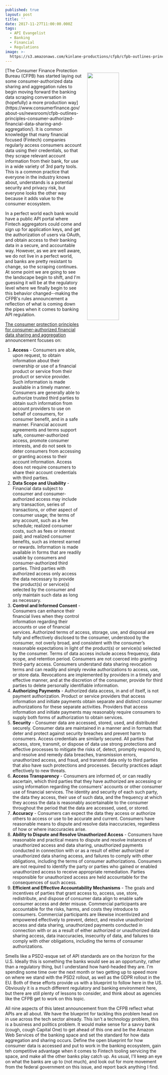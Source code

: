 ```yaml
---
published: true
layout: post
title: ''
date: 2017-11-27T11:00:00.000Z
tags:
  - API Evangelist
  - Banking
  - Financial
  - Regulations
image: >-
  https://s3.amazonaws.com/kinlane-productions/cfpb/cfpb-outlines-principles-for-consumer-authorized-financial-data-sharing-and-aggregation.png
---
```

<p><a href="https://www.consumerfinance.gov/about-us/newsroom/cfpb-outlines-principles-consumer-authorized-financial-data-sharing-and-aggregation/"><img src="https://s3.amazonaws.com/kinlane-productions/cfpb/cfpb-outlines-principles-for-consumer-authorized-financial-data-sharing-and-aggregation.png" align="right" width="45%" style="padding: 15px;" /></a></p>
[The Consumer Finance Protection Bureau (CFPB) has started laying out some consumer-authorized data sharing and aggregation rules to begin moving forward the banking data scraping conversation in (hopefully) a more production way](https://www.consumerfinance.gov/about-us/newsroom/cfpb-outlines-principles-consumer-authorized-financial-data-sharing-and-aggregation/). It is common knowledge that many financial focused (Fintech) companies regularly access consumers account data using their credentials, so that they scrape relevant account information from their bank, for use in a wide variety of 3rd party tools. This is a common practice that everyone in the industry knows about, understands is a potential security and privacy risk, but everyone looks the other way because it adds value to the consumer ecosystem. 

In a perfect world each bank would have a public API portal where Fintech aggregators could come and sign up for application keys, and get the authorization of users via OAuth, and obtain access to their banking data in a secure, and accountable way. However, as we are well aware, we do not live in a perfect world, and banks are pretty resistant to change, so the scraping continues. At some point we are going to see the landscape begin to shift, and I'm guessing it will be at the regulatory level where we finally begin to see this behavior changed--making the CFPB's rules announcement a reflection of what is coming down the pipes when it comes to banking API regulation.

[The consumer protection principles for consumer-authorized financial data sharing and aggregation](http://files.consumerfinance.gov/f/documents/cfpb_consumer-protection-principles_data-aggregation.pdf) announcement focuses on:

1) **Access** - Consumers are able, upon request, to obtain information about their ownership or use of a financial product or service from their product or service provider. Such information is made available in a timely manner. Consumers are generally able to authorize trusted third parties to obtain such information from account providers to use on behalf of consumers, for consumer benefit, and in a safe manner. Financial account agreements and terms support safe, consumer-authorized access, promote consumer interests, and do not seek to deter consumers from accessing or granting access to their account information. Access does not require consumers to share
their account credentials with third parties.
2) **Data Scope and Usability** - Financial data subject to consumer and consumer-authorized access may include any transaction, series of transactions, or other aspect of consumer usage; the terms of any account, such as a fee schedule; realized consumer costs, such as fees or interest paid;
and realized consumer benefits, such as interest earned or rewards. Information is made available in forms that are readily usable by consumers and consumer-authorized third parties. Third parties with authorized access only access the data necessary to provide the product(s) or service(s) selected by the consumer and only maintain such data as long as necessary.
3) **Control and Informed Consent** - Consumers can enhance their financial lives when they control information regarding their accounts or use of financial services. Authorized terms of access, storage, use, and disposal are fully and effectively disclosed to the consumer, understood by the consumer, not overly broad, and consistent with the consumer’s reasonable expectations in light of the product(s) or service(s) selected by the consumer. Terms of data access include access frequency, data scope, and retention period. Consumers are not coerced into granting third-party access. Consumers understand data sharing revocation terms and can readily and simply revoke authorizations to access, use, or store data. Revocations are implemented by providers in a timely and effective manner, and at the discretion of the consumer, provide for third parties to delete personally identifiable information.
4) **Authorizing Payments** - Authorized data access, in and of itself, is not payment authorization. Product or service providers that access information and initiate payments obtain separate and distinct consumer authorizations for these separate activities. Providers that access information and initiate payments may reasonably require consumers to supply both forms of authorization to obtain services.
5) **Security** - Consumer data are accessed, stored, used, and distributed securely. Consumer data are maintained in a manner and in formats that deter and protect against security breaches and prevent harm to consumers. Access credentials are similarly secured. All parties that access, store, transmit, or dispose of data use strong protections and effective processes to mitigate the risks of, detect, promptly respond to, and resolve and remedy data breaches, transmission errors, unauthorized access, and fraud, and transmit data only to third parties that also have such protections and processes. Security practices adapt effectively to new threats.
6) **Access Transparency**  - Consumers are informed of, or can readily ascertain, which third parties that they have authorized are accessing or using information regarding the consumers’ accounts or other consumer use of financial services. The identity and security of each such party, the data they access, their use of such data, and the frequency at which they access the data is reasonably ascertainable to the consumer throughout the period that the data are accessed, used, or stored.
7) **Accuracy** - Consumers can expect the data they access or authorize others to access or use to be
accurate and current. Consumers have reasonable means to dispute and resolve data inaccuracies, regardless of how or where inaccuracies arise.
8) **Ability to Dispute and Resolve Unauthorized Access** - Consumers have reasonable and practical means to dispute and resolve instances of unauthorized access and data sharing, unauthorized payments conducted in connection with or as a result of either authorized or unauthorized data sharing access, and failures to comply with other obligations, including the terms of consumer authorizations. Consumers are not required to identify the party or parties who gained or enabled
unauthorized access to receive appropriate remediation. Parties responsible for unauthorized access are held accountable for the consequences of such access.
9) **Efficient and Effective Accountability Mechanisms** -  The goals and incentives of parties that grant access to, access, use, store, redistribute, and dispose of consumer data align to enable safe consumer access and deter misuse. Commercial participants are accountable for the risks, harms, and costs they introduce to consumers. Commercial participants are likewise incentivized and empowered effectively to prevent, detect, and resolve unauthorized access and data sharing, unauthorized payments conducted in connection with or as a result of either authorized or unauthorized data sharing access, data inaccuracies, insecurity of data, and failures to comply with other obligations, including the terms of consumer authorizations.

Smells like a PSD2-esque set of API standards are on the horizon for the U.S. Ideally this is something the banks would see as an opportunity, rather than a regulatory thing, but I understand how hard-headed they are. I'm spending some time over the next month or two getting up to speed more on where we stand with the PSD2 rollout, as well as the GDPR rollout in the EU. Both of these efforts provide us with a blueprint to follow here in the US. Obviously it is a much different regulatory and banking environment here, but there are still plenty of lessons to consider, and think about as agencies like the CFPB get to work on this topic.

All nine aspects of this latest announcement from the CFPB reflect what APIs are all about. We have the blueprint for tackling this problem head on in use across the tech sector already. This isn't a technology problem, this is a business and politics problem. It would make sense for a savvy bank (cough, cough Capital One) to get ahead of this one and be the Amazon Web Services of the banking space and set the standard for how data aggregation and sharing occurs. Define the open blueprint for how consumer data is accessed and put to work in the banking ecosystem, gain teh competitive advantage when it comes to Fintech tooling servicing the space, and make all the other banks play catch up. As usual, I'll keep an eye on what the banks are up to (not much), and look out for more movement from the federal government on this issue, and report back anything I find.
